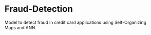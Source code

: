 # Fraud-Detection
Model to detect fraud in credit card applications using Self-Organizing Maps and ANN
